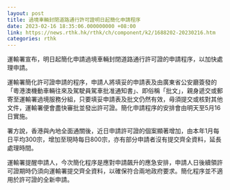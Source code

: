 ```yaml
---
layout: post
title: 過境車輛封閉道路通行許可證明日起簡化申請程序
date: 2023-02-16 18:35:06.000000000 +08:00
link: https://news.rthk.hk/rthk/ch/component/k2/1688202-20230216.htm
categories: rthk
---
```


運輸署宣布，明日起簡化申請過境車輛封閉道路通行許可證的申請程序，以加快處理申請。
 
運輸署簡化許可證申請的程序，申請人將填妥的申請表及由廣東省公安廳簽發的「粵港澳機動車輛往來及駕駛員駕車批准通知書」、即俗稱「批文」，親身遞交或郵寄至運輸署過境服務分組，只要填妥申請表及批文仍然有效，毋須提交或核對其他文件，運輸署便會盡快審批並發出許可證。簡化申請程序的安排會由明天至5月16日實施。

署方說，香港與內地全面通關後，近日申請許可證的個案顯著增加，由本年1月每日平均300宗，增加至現時每日800宗，亦有部分申請者沒有提交齊全資料，延長處理時間。

運輸署提醒申請人，今次簡化程序是應對申請飆升的應急安排，申請人日後續領許可證期時仍須向運輸署提交齊全資料，以確保符合兩地政府要求。簡化程序並不適用於許可證的全新申請。
